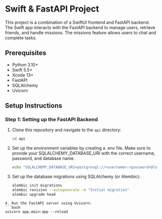 # Swift & FastAPI Project

This project is a combination of a SwiftUI frontend and FastAPI backend. The Swift app interacts with the FastAPI backend to manage users, retrieve friends, and handle missions. The missions feature allows users to chat and complete tasks.

## Prerequisites

- Python 3.10+
- Swift 5.5+
- Xcode 13+
- FastAPI
- SQLAlchemy
- Uvicorn

## Setup Instructions

### Step 1: Setting up the FastAPI Backend

1. Clone this repository and navigate to the `api` directory:

   ```bash
   cd api
   ```
2. Set up the environment variables by creating a .env file. Make sure to provide your SQLALCHEMY_DATABASE_URI with the correct username, password, and database name.
   ```bash
   echo "SQLALCHEMY_DATABASE_URI=postgresql://<username>:<password>@localhost/<database>" > .env
   ```
3. Set up the database migrations using SQLAlchemy (or Alembic):
   ```bash
   alembic init migrations
   alembic revision --autogenerate -m "Initial migration"
   alembic upgrade head
  ```
4. Run the FastAPI server using Uvicorn:
```bash
uvicorn app.main:app --reload
```

